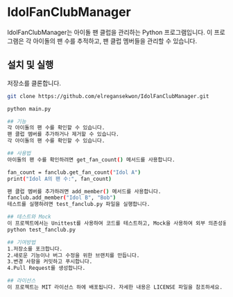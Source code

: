 # IdolFanClubManager

IdolFanClubManager는 아이돌 팬 클럽을 관리하는 Python 프로그램입니다. 이 프로그램은 각 아이돌의 팬 수를 추적하고, 팬 클럽 멤버들을 관리할 수 있습니다.

## 설치 및 실행

저장소를 클론합니다.
```bash
git clone https://github.com/elregansekwon/IdolFanClubManager.git

python main.py

## 기능
각 아이돌의 팬 수를 확인할 수 있습니다.
팬 클럽 멤버를 추가하거나 제거할 수 있습니다.
각 아이돌의 팬 수를 확인할 수 있습니다.

## 사용법
아이돌의 팬 수를 확인하려면 get_fan_count() 메서드를 사용합니다.

fan_count = fanclub.get_fan_count("Idol A")
print("Idol A의 팬 수:", fan_count)

팬 클럽 멤버를 추가하려면 add_member() 메서드를 사용합니다.
fanclub.add_member("Idol B", "Bob")
테스트를 실행하려면 test_fanclub.py 파일을 실행합니다.

## 테스트와 Mock
이 프로젝트에서는 Unittest를 사용하여 코드를 테스트하고, Mock을 사용하여 외부 의존성을 가짜 객체로 대체합니다. Unittest는 Python의 내장 테스트 프레임워크로, 코드의 동작을 검증하는 데 사용됩니다. Mock은 테스트에서 외부 의존성을 대체하거나 모의 객체를 생성할 때 사용됩니다.
python test_fanclub.py

## 기여방법
1.저장소를 포크합니다.
2.새로운 기능이나 버그 수정을 위한 브랜치를 만듭니다.
3.변경 사항을 커밋하고 푸시합니다.
4.Pull Request를 생성합니다.

## 라이선스
이 프로젝트는 MIT 라이선스 하에 배포됩니다. 자세한 내용은 LICENSE 파일을 참조하세요.
